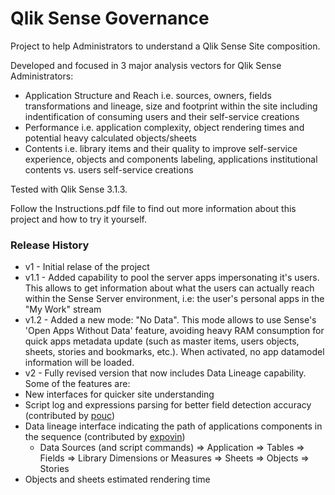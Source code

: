 # Qlik Sense Governance
Project to help Administrators to understand a Qlik Sense Site composition. 

Developed and focused in 3 major analysis vectors for Qlik Sense Administrators:
* Application Structure and Reach i.e. sources, owners, fields transformations and lineage, size and footprint within the site including indentification of consuming users and their self-service creations
* Performance i.e. application complexity, object rendering times and potential heavy calculated objects/sheets
* Contents i.e. library items and their quality to improve self-service experience, objects and components labeling, applications institutional contents vs. users self-service creations

Tested with Qlik Sense 3.1.3.

Follow the Instructions.pdf file to find out more information about this project and how to try it yourself.

### Release History
 * v1 - Initial relase of the project
 * v1.1 - Added capability to pool the server apps impersonating it's users. This allows to get information about what the users can actually reach within the Sense Server environment, i.e: the user's personal apps in the "My Work" stream
 * v1.2 - Added a new mode: "No Data". This mode allows to use Sense's 'Open Apps Without Data' feature, avoiding heavy RAM consumption for quick apps metadata update (such as master items, users objects, sheets, stories and bookmarks, etc.). When activated, no app datamodel information will be loaded.
 * v2 - Fully revised version that now includes Data Lineage capability. Some of the features are:
  * New interfaces for quicker site understanding
  * Script log and expressions parsing for better field detection accuracy (contributed by [pouc](https://github.com/pouc))
  * Data lineage interface indicating the path of applications components in the sequence (contributed by [expovin](https://github.com/expovin))
     * Data Sources (and script commands) => Application => Tables => Fields => Library Dimensions or Measures => Sheets => Objects => Stories
  * Objects and sheets estimated rendering time
